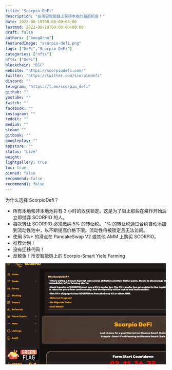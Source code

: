 ```yaml
---
title: "Scorpio DeFi"
description: "在币安智能链上获得丰收的最后机会！"
date: 2022-08-19T00:00:00+08:00
lastmod: 2022-08-19T00:00:00+08:00
draft: false
authors: ["boogArno"]
featuredImage: "scorpio-defi.png"
tags: ["DeFi","Scorpio DeFi"]
categories: ["nfts"]
nfts: ["DeFi"]
blockchain: "BSC"
website: "https://scorpiodefi.com/"
twitter: "https://twitter.com/scorpiodefi"
discord: ""
telegram: "https://t.me/scorpio_defi"
github: ""
youtube: ""
twitch: ""
facebook: ""
instagram: ""
reddit: ""
medium: ""
steam: ""
gitbook: ""
googleplay: ""
appstore: ""
status: "Live"
weight: 
lightgallery: true
toc: true
pinned: false
recommend: false
recommend1: false
---
```

为什么选择 ScorpioDefi？
- 所有本地和非本地池将有 3 小时的收获锁定。这是为了阻止那些在耕作开始后立即抛弃 SCORPIO 的人。
- 每次转让 SCORPIO 必须缴纳 5% 的转让税。 1% 的转让税通过合约自动添加到流动性池中，以不断提高价格下限。流动性将被锁定且无法访问。
- 使用 5%+ 的滑点在 PancakeSwap V2 或其他 AMM 上购买 SCORPIO。
- 推荐计划！
- 没有迁移代码！
- 反鲸鱼！币安智能链上的 Scorpio-Smart Yield Farming

![scorpiodefi-dapp-defi-bsc-image1-500x315_bbb9da7cfd56fb4b18a55f999192eba9](scorpiodefi-dapp-defi-bsc-image1-500x315_bbb9da7cfd56fb4b18a55f999192eba9.png)